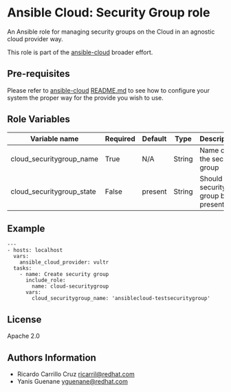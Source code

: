 # Ansible Cloud: Security Group role

An Ansible role for managing security groups on the Cloud in an agnostic cloud provider way.

This role is part of the [ansible-cloud](https://github.com/redhat-cip/ansible-cloud) broader effort.

## Pre-requisites

Please refer to [ansible-cloud](https://github.com/redhat-cip/ansible-cloud) [README.md](https://github.com/redhat-cip/ansible-cloud/blob/master/README.md) to see how to configure your system the proper way for the provide you wish to use.


## Role Variables

| Variable name             | Required  | Default | Type   | Description                          |
|---------------------------|-----------|---------|--------|--------------------------------------|
| cloud_securitygroup_name  | True      | N/A     | String | Name of the security group           |
| cloud_securitygroup_state | False     | present | String | Should the security group be present |


## Example

```
---
- hosts: localhost
  vars:
    ansible_cloud_provider: vultr
  tasks:
    - name: Create security group
      include_role:
        name: cloud-securitygroup
      vars:
        cloud_securitygroup_name: 'ansiblecloud-testsecuritygroup'
```


## License

Apache 2.0


## Authors Information

  - Ricardo Carrillo Cruz <ricarril@redhat.com>
  - Yanis Guenane <yguenane@redhat.com>
